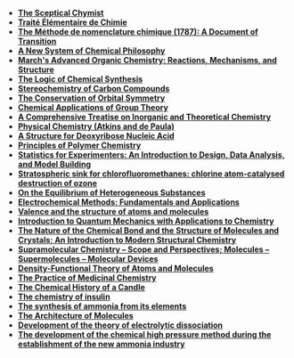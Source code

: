 <ul>
<li><a target="_blank" href="https://github.com/manjunath5496/List-of-important-publications-in-chemistry/blob/master/cte(1).pdf"><b>The Sceptical Chymist</b></a></li>
<li><a target="_blank" href="https://github.com/manjunath5496/List-of-important-publications-in-chemistry/blob/master/cte(2).pdf"><b>Traité Élémentaire de Chimie</b></a></li>
<li><a target="_blank" href="https://github.com/manjunath5496/List-of-important-publications-in-chemistry/blob/master/cte(3).pdf"><b>The Méthode de nomenclature chimique (1787): A Document of Transition</b></a></li>
<li><a target="_blank" href="https://github.com/manjunath5496/List-of-important-publications-in-chemistry/blob/master/cte(4).pdf"><b>A New System of Chemical Philosophy</b></a></li>
<li><a target="_blank" href="https://github.com/manjunath5496/List-of-important-publications-in-chemistry/blob/master/cte(5).rar"><b>March's Advanced Organic Chemistry: Reactions, Mechanisms, and Structure</b></a></li>
<li><a target="_blank" href="https://github.com/manjunath5496/List-of-important-publications-in-chemistry/blob/master/cte(6).pdf"><b>The Logic of Chemical Synthesis</b></a></li>
<li><a target="_blank" href="https://github.com/manjunath5496/List-of-important-publications-in-chemistry/blob/master/cte(7).pdf"><b>Stereochemistry of Carbon Compounds</b></a></li>
<li><a target="_blank" href="https://github.com/manjunath5496/List-of-important-publications-in-chemistry/blob/master/cte(8).pdf"><b>The Conservation of Orbital Symmetry</b></a></li>
<li><a target="_blank" href="https://github.com/manjunath5496/List-of-important-publications-in-chemistry/blob/master/cte(9).pdf"><b>Chemical Applications of Group Theory</b></a></li>
<li><a target="_blank" href="https://github.com/manjunath5496/List-of-important-publications-in-chemistry/blob/master/cte(10).pdf"><b>A Comprehensive Treatise on Inorganic and Theoretical Chemistry</b></a></li>
<li><a target="_blank" href="https://github.com/manjunath5496/List-of-important-publications-in-chemistry/blob/master/cte(11).pdf"><b>Physical Chemistry (Atkins and de Paula)</b></a></li>
<li><a target="_blank" href="https://github.com/manjunath5496/List-of-important-publications-in-chemistry/blob/master/cte(12).pdf"><b>A Structure for Deoxyribose Nucleic Acid</b></a></li>
<li><a target="_blank" href="https://github.com/manjunath5496/List-of-important-publications-in-chemistry/blob/master/cte(13).pdf"><b>Principles of Polymer Chemistry</b></a></li>
<li><a target="_blank" href="https://github.com/manjunath5496/List-of-important-publications-in-chemistry/blob/master/cte(14).pdf"><b>Statistics for Experimenters: An Introduction to Design, Data Analysis, and Model Building</b></a></li>
<li><a target="_blank" href="https://github.com/manjunath5496/List-of-important-publications-in-chemistry/blob/master/cte(15).pdf"><b>Stratospheric sink for chlorofluoromethanes: chlorine atom-catalysed destruction of ozone</b></a></li>
<li><a target="_blank" href="https://github.com/manjunath5496/List-of-important-publications-in-chemistry/blob/master/cte(16).pdf"><b>On the Equilibrium of Heterogeneous Substances</b></a></li>
<li><a target="_blank" href="https://github.com/manjunath5496/List-of-important-publications-in-chemistry/blob/master/cte(17).pdf"><b>Electrochemical Methods: Fundamentals and Applications</b></a></li>
<li><a target="_blank" href="https://github.com/manjunath5496/List-of-important-publications-in-chemistry/blob/master/cte(18).pdf"><b>Valence and the structure of atoms and molecules</b></a></li>
<li><a target="_blank" href="https://github.com/manjunath5496/List-of-important-publications-in-chemistry/blob/master/cte(19).pdf"><b>Introduction to Quantum Mechanics with Applications to Chemistry</b></a></li>
<li><a target="_blank" href="https://github.com/manjunath5496/List-of-important-publications-in-chemistry/blob/master/cte(20).pdf"><b>The Nature of the Chemical Bond and the Structure of Molecules and Crystals; An Introduction to Modern Structural Chemistry</b></a></li>

<li><a target="_blank" href="https://github.com/manjunath5496/List-of-important-publications-in-chemistry/blob/master/cte(21).pdf"><b>Supramolecular Chemistry – Scope and Perspectives; Molecules – Supermolecules – Molecular Devices</b></a></li>

<li><a target="_blank" href="https://github.com/manjunath5496/List-of-important-publications-in-chemistry/blob/master/cte(22).pdf"><b>Density-Functional Theory of Atoms and Molecules</b></a></li>

<li><a target="_blank" href="https://github.com/manjunath5496/List-of-important-publications-in-chemistry/blob/master/cte(23).rar"><b>The Practice of Medicinal Chemistry</b></a></li>

<li><a target="_blank" href="https://github.com/manjunath5496/List-of-important-publications-in-chemistry/blob/master/cte(24).pdf"><b>The Chemical History of a Candle</b></a></li>

<li><a target="_blank" href="https://github.com/manjunath5496/List-of-important-publications-in-chemistry/blob/master/cte(25).pdf"><b>The chemistry of insulin</b></a></li>

<li><a target="_blank" href="https://github.com/manjunath5496/List-of-important-publications-in-chemistry/blob/master/cte(26).pdf"><b>The synthesis of ammonia from its elements</b></a></li>

<li><a target="_blank" href="https://github.com/manjunath5496/List-of-important-publications-in-chemistry/blob/master/cte(27).rar"><b>The Architecture of Molecules</b></a></li>

<li><a target="_blank" href="https://github.com/manjunath5496/List-of-important-publications-in-chemistry/blob/master/cte(28).pdf"><b>Development of the theory of electrolytic dissociation</b></a></li>

<li><a target="_blank" href="https://github.com/manjunath5496/List-of-important-publications-in-chemistry/blob/master/cte(29).pdf"><b>The development of the chemical high pressure method during the establishment of the new ammonia industry</b></a></li>














</ul>

